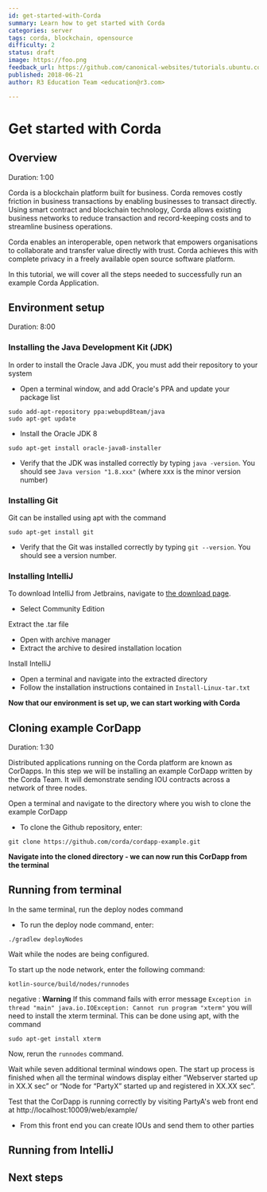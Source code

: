 ```yaml
---
id: get-started-with-Corda
summary: Learn how to get started with Corda
categories: server
tags: corda, blockchain, opensource
difficulty: 2
status: draft
image: https://foo.png
feedback_url: https://github.com/canonical-websites/tutorials.ubuntu.com/issues
published: 2018-06-21
author: R3 Education Team <education@r3.com>

---
```


# Get started with Corda

## Overview
Duration: 1:00

Corda is a blockchain platform built for business. Corda removes costly friction in business transactions by enabling businesses to transact directly. Using smart contract and blockchain technology, Corda allows existing business networks to reduce transaction and record-keeping costs and to streamline business operations. 

Corda enables an interoperable, open network that empowers organisations to collaborate and transfer value directly with trust. Corda achieves this with complete privacy in a freely available open source software platform.


In this tutorial, we will cover all the steps needed to successfully run an example Corda Application.

## Environment setup 
Duration: 8:00

### Installing the Java Development Kit (JDK)

In order to install the Oracle Java JDK, you must add their repository to your system

* Open a terminal window, and add Oracle's PPA and update your package list

```
sudo add-apt-repository ppa:webupd8team/java
sudo apt-get update 
```
* Install the Oracle JDK 8

```
sudo apt-get install oracle-java8-installer
```
* Verify that the JDK was installed correctly by typing `java -version`. You should see `Java version "1.8.xxx"` (where xxx is the minor version number)

### Installing Git 

Git can be installed using apt with the command
```
sudo apt-get install git
``` 
* Verify that the Git was installed correctly by typing `git --version`. You should see a version number. 

### Installing IntelliJ 

To download IntelliJ from Jetbrains, navigate to [the download page](https://www.jetbrains.com/idea/download/#section=linux).
* Select Community Edition

Extract the .tar file 
* Open with archive manager 
* Extract the archive to desired installation location 

Install IntelliJ
* Open a terminal and navigate into the extracted directory  
* Follow the installation instructions contained in `Install-Linux-tar.txt`

**Now that our environment is set up, we can start working with Corda**

## Cloning example CorDapp 
Duration: 1:30

Distributed applications running on the Corda platform are known as CorDapps. In this step we will be installing an example CorDapp written by the Corda Team. It will demonstrate sending IOU contracts across a network of three nodes. 

Open a terminal and navigate to the directory where you wish to clone the example CorDapp
* To clone the Github repository, enter:

```
git clone https://github.com/corda/cordapp-example.git
```

**Navigate into the cloned directory - we can now run this CorDapp from the terminal**


## Running from terminal

In the same terminal, run the deploy nodes command 
* To run the deploy node command, enter:
```
./gradlew deployNodes
```
Wait while the nodes are being configured.

To start up the node network, enter the following command:
```
kotlin-source/build/nodes/runnodes
```
negative
: **Warning** 
If this command fails with error message `Exception in thread "main" java.io.IOException: Cannot run program "xterm"` you will need to install the xterm terminal. This can be done using apt, with the command 
```
sudo apt-get install xterm
```
Now, rerun the `runnodes` command. 

Wait while seven additional terminal windows open. The start up process is finished when all the terminal windows display either “Webserver started up in XX.X sec” or “Node for “PartyX” started up and registered in XX.XX sec”. 

Test that the CorDapp is running correctly by visiting PartyA's web front end at http://localhost:10009/web/example/
* From this front end you can create IOUs and send them to other parties 

## Running from IntelliJ





## Next steps
